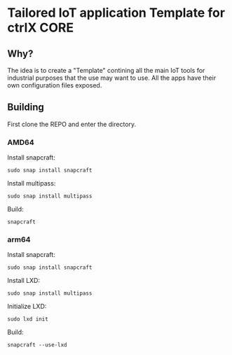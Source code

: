 # Tailored IoT application Template for ctrlX CORE

## Why?

The idea is to create a "Template" contining all the main IoT tools for industrial purposes that the use may want to use. All the apps have their own configuration files exposed. 


## Building 

First clone the REPO and enter the directory. 

### AMD64

Install snapcraft:

    sudo snap install snapcraft
    
Install multipass:

    sudo snap install multipass
    
Build:

    snapcraft 


### arm64

Install snapcraft:

    sudo snap install snapcraft
    
Install LXD:

    sudo snap install multipass
    
Initialize LXD:

    sudo lxd init
    
Build:

    snapcraft --use-lxd
